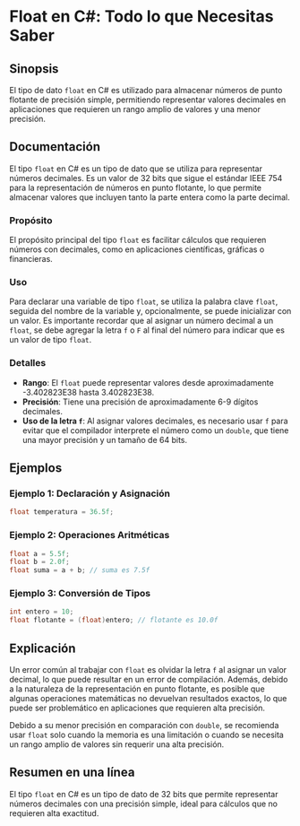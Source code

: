 <!--
Meta Description: # Float en C#: Todo lo que Necesitas Saber ## Sinopsis El tipo de dato `float` en C# es utilizado para almacenar números de punto flotante de precisió...
Meta Keywords: float, que, precisión, tipo, una
-->

# Float en C#: Todo lo que Necesitas Saber

## Sinopsis
El tipo de dato `float` en C# es utilizado para almacenar números de punto flotante de precisión simple, permitiendo representar valores decimales en aplicaciones que requieren un rango amplio de valores y una menor precisión.

## Documentación
El tipo `float` en C# es un tipo de dato que se utiliza para representar números decimales. Es un valor de 32 bits que sigue el estándar IEEE 754 para la representación de números en punto flotante, lo que permite almacenar valores que incluyen tanto la parte entera como la parte decimal.

### Propósito
El propósito principal del tipo `float` es facilitar cálculos que requieren números con decimales, como en aplicaciones científicas, gráficas o financieras.

### Uso
Para declarar una variable de tipo `float`, se utiliza la palabra clave `float`, seguida del nombre de la variable y, opcionalmente, se puede inicializar con un valor. Es importante recordar que al asignar un número decimal a un `float`, se debe agregar la letra `f` o `F` al final del número para indicar que es un valor de tipo `float`.

### Detalles
- **Rango**: El `float` puede representar valores desde aproximadamente -3.402823E38 hasta 3.402823E38.
- **Precisión**: Tiene una precisión de aproximadamente 6-9 dígitos decimales.
- **Uso de la letra `f`**: Al asignar valores decimales, es necesario usar `f` para evitar que el compilador interprete el número como un `double`, que tiene una mayor precisión y un tamaño de 64 bits.

## Ejemplos
### Ejemplo 1: Declaración y Asignación
```csharp
float temperatura = 36.5f;
```

### Ejemplo 2: Operaciones Aritméticas
```csharp
float a = 5.5f;
float b = 2.0f;
float suma = a + b; // suma es 7.5f
```

### Ejemplo 3: Conversión de Tipos
```csharp
int entero = 10;
float flotante = (float)entero; // flotante es 10.0f
```

## Explicación
Un error común al trabajar con `float` es olvidar la letra `f` al asignar un valor decimal, lo que puede resultar en un error de compilación. Además, debido a la naturaleza de la representación en punto flotante, es posible que algunas operaciones matemáticas no devuelvan resultados exactos, lo que puede ser problemático en aplicaciones que requieren alta precisión.

Debido a su menor precisión en comparación con `double`, se recomienda usar `float` solo cuando la memoria es una limitación o cuando se necesita un rango amplio de valores sin requerir una alta precisión.

## Resumen en una línea
El tipo `float` en C# es un tipo de dato de 32 bits que permite representar números decimales con una precisión simple, ideal para cálculos que no requieren alta exactitud.